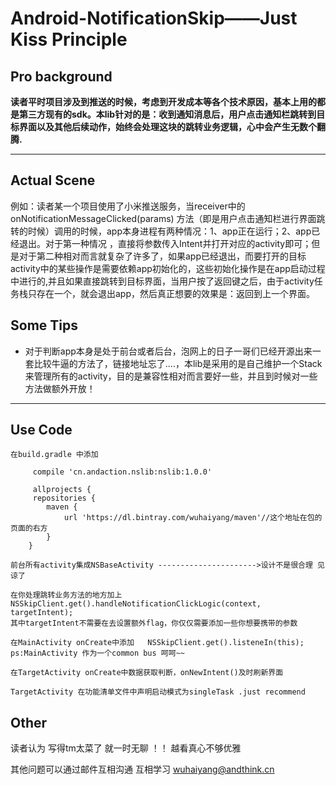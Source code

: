 Android-NotificationSkip——Just Kiss Principle
==

## Pro background 

**读者平时项目涉及到推送的时候，考虑到开发成本等各个技术原因，基本上用的都是第三方现有的sdk。本lib针对的是：收到通知消息后，用户点击通知栏跳转到目标界面以及其他后续动作，始终会处理这块的跳转业务逻辑，心中会产生无数个翻腾.**  

---

## Actual Scene


 例如：读者某一个项目使用了小米推送服务，当receiver中的onNotificationMessageClicked(params) 方法（即是用户点击通知栏进行界面跳转的时候）调用的时候，app本身进程有两种情况：1、app正在运行；2、app已经退出。对于第一种情况	，直接将参数传入Intent并打开对应的activity即可；但是对于第二种相对而言就复杂了许多了，如果app已经退出，而要打开的目标activity中的某些操作是需要依赖app初始化的，这些初始化操作是在app启动过程中进行的,并且如果直接跳转到目标界面，当用户按了返回键之后，由于activity任务栈只存在一个，就会退出app，然后真正想要的效果是：返回到上一个界面。


## Some Tips 

   

 - 对于判断app本身是处于前台或者后台，泡网上的日子一哥们已经开源出来一套比较牛逼的方法了，链接地址忘了....，本lib是采用的是自己维护一个Stack来管理所有的activity，目的是兼容性相对而言要好一些，并且到时候对一些方法做额外开放！


 
---


## Use Code
    在build.gradle 中添加 
            
         compile 'cn.andaction.nslib:nslib:1.0.0'
    
         allprojects {
         repositories {
            maven {
            	url 'https://dl.bintray.com/wuhaiyang/maven'//这个地址在包的页面的右方
        	}
        }

    前台所有activity集成NSBaseActivity ---------------------->设计不是很合理 见谅了

    在你处理跳转业务方法的地方加上
    NSSkipClient.get().handleNotificationClickLogic(context, targetIntent);
    其中targetIntent不需要在去设置额外flag，你仅仅需要添加一些你想要携带的参数
     
    在MainActivity onCreate中添加   NSSkipClient.get().listeneIn(this);   ps:MainActivity 作为一个common bus 呵呵~~

    在TargetActivity onCreate中数据获取判断，onNewIntent()及时刷新界面

    TargetActivity 在功能清单文件中声明启动模式为singleTask .just recommend
 

## Other

  
   读者认为 写得tm太菜了  就一时无聊 ！！ 越看真心不够优雅

   其他问题可以通过邮件互相沟通 互相学习 wuhaiyang@andthink.cn 

   



